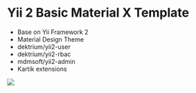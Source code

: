 Yii 2 Basic Material X Template
============================
- Base on Yii Framework 2
- Material Design Theme
- dektrium/yii2-user
- dektrium/yii2-rbac
- mdmsoft/yii2-admin
- Kartik extensions

[![](https://www.paypalobjects.com/en_US/i/btn/btn_donateCC_LG.gif)](https://www.paypal.com/cgi-bin/webscr?cmd=_s-xclick&hosted_button_id=VMHSMGG72FUXW)

